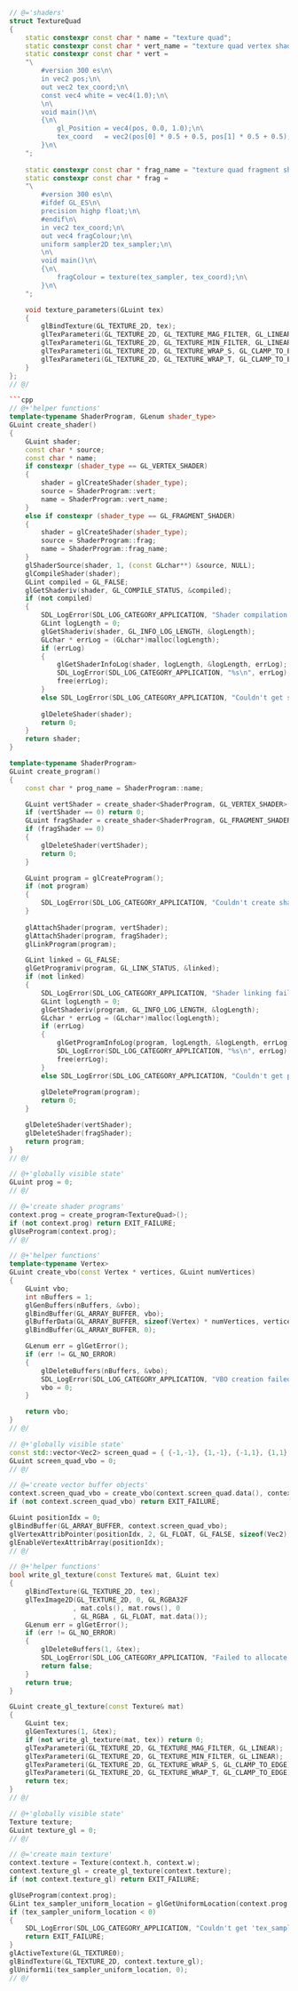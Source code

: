 ```cpp
// @='shaders'
struct TextureQuad
{
    static constexpr const char * name = "texture quad";
    static constexpr const char * vert_name = "texture quad vertex shader";
    static constexpr const char * vert =
    "\
        #version 300 es\n\
        in vec2 pos;\n\
        out vec2 tex_coord;\n\
        const vec4 white = vec4(1.0);\n\
        \n\
        void main()\n\
        {\n\
            gl_Position = vec4(pos, 0.0, 1.0);\n\
            tex_coord   = vec2(pos[0] * 0.5 + 0.5, pos[1] * 0.5 + 0.5);\n\
        }\n\
    ";
    
    static constexpr const char * frag_name = "texture quad fragment shader";
    static constexpr const char * frag =
    "\
        #version 300 es\n\
        #ifdef GL_ES\n\
        precision highp float;\n\
        #endif\n\
        in vec2 tex_coord;\n\
        out vec4 fragColour;\n\
        uniform sampler2D tex_sampler;\n\
        \n\
        void main()\n\
        {\n\
            fragColour = texture(tex_sampler, tex_coord);\n\
        }\n\
    ";

    void texture_parameters(GLuint tex)
    {
        glBindTexture(GL_TEXTURE_2D, tex);
        glTexParameteri(GL_TEXTURE_2D, GL_TEXTURE_MAG_FILTER, GL_LINEAR);
        glTexParameteri(GL_TEXTURE_2D, GL_TEXTURE_MIN_FILTER, GL_LINEAR);
        glTexParameteri(GL_TEXTURE_2D, GL_TEXTURE_WRAP_S, GL_CLAMP_TO_EDGE);
        glTexParameteri(GL_TEXTURE_2D, GL_TEXTURE_WRAP_T, GL_CLAMP_TO_EDGE);
    }
};
// @/

```cpp
// @+'helper functions'
template<typename ShaderProgram, GLenum shader_type>
GLuint create_shader()
{
    GLuint shader;
    const char * source;
    const char * name;
    if constexpr (shader_type == GL_VERTEX_SHADER)
    {
        shader = glCreateShader(shader_type);
        source = ShaderProgram::vert;
        name = ShaderProgram::vert_name;
    }
    else if constexpr (shader_type == GL_FRAGMENT_SHADER)
    {
        shader = glCreateShader(shader_type);
        source = ShaderProgram::frag;
        name = ShaderProgram::frag_name;
    }
    glShaderSource(shader, 1, (const GLchar**) &source, NULL);
    glCompileShader(shader);
    GLint compiled = GL_FALSE;
    glGetShaderiv(shader, GL_COMPILE_STATUS, &compiled);
    if (not compiled)
    {
        SDL_LogError(SDL_LOG_CATEGORY_APPLICATION, "Shader compilation failed: %s.\n", name);
        GLint logLength = 0;
        glGetShaderiv(shader, GL_INFO_LOG_LENGTH, &logLength);
        GLchar * errLog = (GLchar*)malloc(logLength);
        if (errLog)
        {
            glGetShaderInfoLog(shader, logLength, &logLength, errLog);
            SDL_LogError(SDL_LOG_CATEGORY_APPLICATION, "%s\n", errLog);
            free(errLog);
        }
        else SDL_LogError(SDL_LOG_CATEGORY_APPLICATION, "Couldn't get shader log.\n");
    
        glDeleteShader(shader);
        return 0;
    }
    return shader;
}

template<typename ShaderProgram>
GLuint create_program()
{
    const char * prog_name = ShaderProgram::name;

    GLuint vertShader = create_shader<ShaderProgram, GL_VERTEX_SHADER>();
    if (vertShader == 0) return 0;
    GLuint fragShader = create_shader<ShaderProgram, GL_FRAGMENT_SHADER>();
    if (fragShader == 0)
    {
        glDeleteShader(vertShader);
        return 0;
    }

    GLuint program = glCreateProgram();
    if (not program)
    {
        SDL_LogError(SDL_LOG_CATEGORY_APPLICATION, "Couldn't create shader program: %s.\n", prog_name);
    }
    
    glAttachShader(program, vertShader);
    glAttachShader(program, fragShader);
    glLinkProgram(program);

    GLint linked = GL_FALSE;
    glGetProgramiv(program, GL_LINK_STATUS, &linked);
    if (not linked)
    {
        SDL_LogError(SDL_LOG_CATEGORY_APPLICATION, "Shader linking failed: %s.\n", prog_name);
        GLint logLength = 0;
        glGetShaderiv(program, GL_INFO_LOG_LENGTH, &logLength);
        GLchar * errLog = (GLchar*)malloc(logLength);
        if (errLog)
        {
            glGetProgramInfoLog(program, logLength, &logLength, errLog);
            SDL_LogError(SDL_LOG_CATEGORY_APPLICATION, "%s\n", errLog);
            free(errLog);
        }
        else SDL_LogError(SDL_LOG_CATEGORY_APPLICATION, "Couldn't get program log.\n");
    
        glDeleteProgram(program);
        return 0;
    }

    glDeleteShader(vertShader);
    glDeleteShader(fragShader);
    return program;
}
// @/
```

```cpp
// @+'globally visible state'
GLuint prog = 0;
// @/

// @='create shader programs'
context.prog = create_program<TextureQuad>();
if (not context.prog) return EXIT_FAILURE;
glUseProgram(context.prog);
// @/

// @+'helper functions'
template<typename Vertex>
GLuint create_vbo(const Vertex * vertices, GLuint numVertices)
{
    GLuint vbo;
    int nBuffers = 1;
    glGenBuffers(nBuffers, &vbo);
    glBindBuffer(GL_ARRAY_BUFFER, vbo);
    glBufferData(GL_ARRAY_BUFFER, sizeof(Vertex) * numVertices, vertices, GL_STATIC_DRAW);
    glBindBuffer(GL_ARRAY_BUFFER, 0);

    GLenum err = glGetError();
    if (err != GL_NO_ERROR)
    {
        glDeleteBuffers(nBuffers, &vbo);
        SDL_LogError(SDL_LOG_CATEGORY_APPLICATION, "VBO creation failed with code `%u`.\n", err);
        vbo = 0;
    }

    return vbo;
}
// @/

// @+'globally visible state'
const std::vector<Vec2> screen_quad = { {-1,-1}, {1,-1}, {-1,1}, {1,1} };
GLuint screen_quad_vbo = 0;
// @/

// @='create vector buffer objects'
context.screen_quad_vbo = create_vbo(context.screen_quad.data(), context.screen_quad.size());
if (not context.screen_quad_vbo) return EXIT_FAILURE;

GLuint positionIdx = 0;
glBindBuffer(GL_ARRAY_BUFFER, context.screen_quad_vbo);
glVertexAttribPointer(positionIdx, 2, GL_FLOAT, GL_FALSE, sizeof(Vec2), (const GLvoid*)0);
glEnableVertexAttribArray(positionIdx);
// @/
```

```cpp
// @+'helper functions'
bool write_gl_texture(const Texture& mat, GLuint tex)
{
    glBindTexture(GL_TEXTURE_2D, tex);
    glTexImage2D(GL_TEXTURE_2D, 0, GL_RGBA32F
                , mat.cols(), mat.rows(), 0
                , GL_RGBA , GL_FLOAT, mat.data());
    GLenum err = glGetError();
    if (err != GL_NO_ERROR)
    {
        glDeleteBuffers(1, &tex);
        SDL_LogError(SDL_LOG_CATEGORY_APPLICATION, "Failed to allocate memory for texture.\n");
        return false;
    }
    return true;
}

GLuint create_gl_texture(const Texture& mat)
{
    GLuint tex;
    glGenTextures(1, &tex);
    if (not write_gl_texture(mat, tex)) return 0;
    glTexParameteri(GL_TEXTURE_2D, GL_TEXTURE_MAG_FILTER, GL_LINEAR);
    glTexParameteri(GL_TEXTURE_2D, GL_TEXTURE_MIN_FILTER, GL_LINEAR);
    glTexParameteri(GL_TEXTURE_2D, GL_TEXTURE_WRAP_S, GL_CLAMP_TO_EDGE);
    glTexParameteri(GL_TEXTURE_2D, GL_TEXTURE_WRAP_T, GL_CLAMP_TO_EDGE);
    return tex;
}
// @/
```

```cpp
// @+'globally visible state'
Texture texture;
GLuint texture_gl = 0;
// @/

// @='create main texture'
context.texture = Texture(context.h, context.w);
context.texture_gl = create_gl_texture(context.texture);
if (not context.texture_gl) return EXIT_FAILURE;

glUseProgram(context.prog);
GLint tex_sampler_uniform_location = glGetUniformLocation(context.prog, "tex_sampler");
if (tex_sampler_uniform_location < 0) 
{
    SDL_LogError(SDL_LOG_CATEGORY_APPLICATION, "Couldn't get 'tex_sampler' uniform location.\n");
    return EXIT_FAILURE;
}
glActiveTexture(GL_TEXTURE0);
glBindTexture(GL_TEXTURE_2D, context.texture_gl);
glUniform1i(tex_sampler_uniform_location, 0);
// @/
```
